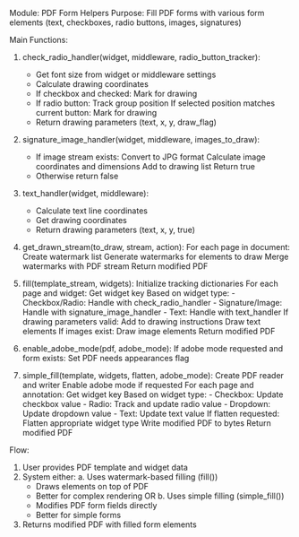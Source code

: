 Module: PDF Form Helpers
Purpose: Fill PDF forms with various form elements (text, checkboxes, radio buttons, images, signatures)

Main Functions:

1. check_radio_handler(widget, middleware, radio_button_tracker):
    - Get font size from widget or middleware settings
    - Calculate drawing coordinates
    - If checkbox and checked:
        Mark for drawing
    - If radio button:
        Track group position
        If selected position matches current button:
            Mark for drawing
    - Return drawing parameters (text, x, y, draw_flag)

2. signature_image_handler(widget, middleware, images_to_draw):
    - If image stream exists:
        Convert to JPG format
        Calculate image coordinates and dimensions
        Add to drawing list
        Return true
    - Otherwise return false

3. text_handler(widget, middleware):
    - Calculate text line coordinates
    - Get drawing coordinates
    - Return drawing parameters (text, x, y, true)

4. get_drawn_stream(to_draw, stream, action):
    For each page in document:
        Create watermark list
        Generate watermarks for elements to draw
        Merge watermarks with PDF stream
    Return modified PDF

5. fill(template_stream, widgets):
    Initialize tracking dictionaries
    For each page and widget:
        Get widget key
        Based on widget type:
            - Checkbox/Radio: Handle with check_radio_handler
            - Signature/Image: Handle with signature_image_handler
            - Text: Handle with text_handler
        If drawing parameters valid:
            Add to drawing instructions
    Draw text elements
    If images exist:
        Draw image elements
    Return modified PDF

6. enable_adobe_mode(pdf, adobe_mode):
    If adobe mode requested and form exists:
        Set PDF needs appearances flag

7. simple_fill(template, widgets, flatten, adobe_mode):
    Create PDF reader and writer
    Enable adobe mode if requested
    For each page and annotation:
        Get widget key
        Based on widget type:
            - Checkbox: Update checkbox value
            - Radio: Track and update radio value
            - Dropdown: Update dropdown value
            - Text: Update text value
        If flatten requested:
            Flatten appropriate widget type
    Write modified PDF to bytes
    Return modified PDF

Flow:
1. User provides PDF template and widget data
2. System either:
   a. Uses watermark-based filling (fill())
      - Draws elements on top of PDF
      - Better for complex rendering
   OR
   b. Uses simple filling (simple_fill())
      - Modifies PDF form fields directly
      - Better for simple forms
3. Returns modified PDF with filled form elements

